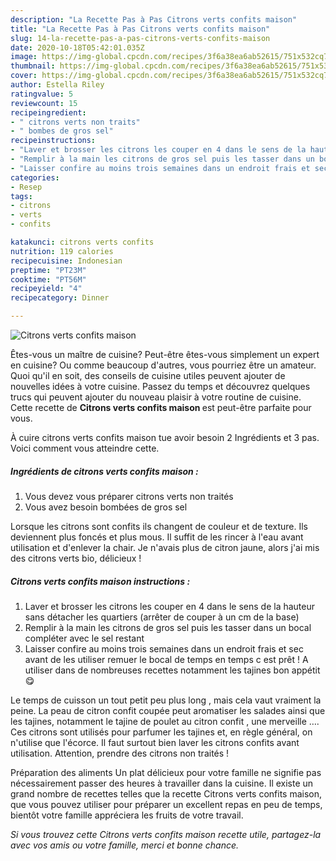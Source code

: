 ```yaml
---
description: "La Recette Pas à Pas Citrons verts confits maison"
title: "La Recette Pas à Pas Citrons verts confits maison"
slug: 14-la-recette-pas-a-pas-citrons-verts-confits-maison
date: 2020-10-18T05:42:01.035Z
image: https://img-global.cpcdn.com/recipes/3f6a38ea6ab52615/751x532cq70/citrons-verts-confits-maison-photo-principale-de-la-recette.jpg
thumbnail: https://img-global.cpcdn.com/recipes/3f6a38ea6ab52615/751x532cq70/citrons-verts-confits-maison-photo-principale-de-la-recette.jpg
cover: https://img-global.cpcdn.com/recipes/3f6a38ea6ab52615/751x532cq70/citrons-verts-confits-maison-photo-principale-de-la-recette.jpg
author: Estella Riley
ratingvalue: 5
reviewcount: 15
recipeingredient:
- " citrons verts non traits"
- " bombes de gros sel"
recipeinstructions:
- "Laver et brosser les citrons les couper en 4 dans le sens de la hauteur sans détacher les quartiers (arrêter de couper à un cm de la base)"
- "Remplir à la main les citrons de gros sel puis les tasser dans un bocal compléter avec le sel restant"
- "Laisser confire au moins trois semaines dans un endroit frais et sec avant de les utiliser remuer le bocal de temps en temps c est prêt ! A utiliser dans de nombreuses recettes notamment les tajines bon appétit 😋"
categories:
- Resep
tags:
- citrons
- verts
- confits

katakunci: citrons verts confits 
nutrition: 119 calories
recipecuisine: Indonesian
preptime: "PT23M"
cooktime: "PT56M"
recipeyield: "4"
recipecategory: Dinner

---
```



![Citrons verts confits maison](https://img-global.cpcdn.com/recipes/3f6a38ea6ab52615/751x532cq70/citrons-verts-confits-maison-photo-principale-de-la-recette.jpg)

Êtes-vous un maître de cuisine? Peut-être êtes-vous simplement un expert en cuisine? Ou comme beaucoup d'autres, vous pourriez être un amateur. Quoi qu'il en soit, des conseils de cuisine utiles peuvent ajouter de nouvelles idées à votre cuisine. Passez du temps et découvrez quelques trucs qui peuvent ajouter du nouveau plaisir à votre routine de cuisine. Cette recette de <strong> Citrons verts confits maison </strong> est peut-être parfaite pour vous.

<!--inarticleads1-->

À cuire citrons verts confits maison tue avoir besoin 2 Ingrédients et 3 pas. Voici comment vous atteindre cette.

##### Ingrédients de citrons verts confits maison :

1. Vous devez vous préparer  citrons verts non traités
1. Vous avez besoin  bombées de gros sel


Lorsque les citrons sont confits ils changent de couleur et de texture. Ils deviennent plus foncés et plus mous. Il suffit de les rincer à l&#39;eau avant utilisation et d&#39;enlever la chair. Je n&#39;avais plus de citron jaune, alors j&#39;ai mis des citrons verts bio, délicieux ! 

<!--inarticleads2-->

##### Citrons verts confits maison instructions :

1. Laver et brosser les citrons les couper en 4 dans le sens de la hauteur sans détacher les quartiers (arrêter de couper à un cm de la base)
1. Remplir à la main les citrons de gros sel puis les tasser dans un bocal compléter avec le sel restant
1. Laisser confire au moins trois semaines dans un endroit frais et sec avant de les utiliser remuer le bocal de temps en temps c est prêt ! A utiliser dans de nombreuses recettes notamment les tajines bon appétit 😋


Le temps de cuisson un tout petit peu plus long , mais cela vaut vraiment la peine. La peau de citron confit coupée peut aromatiser les salades ainsi que les tajines, notamment le tajine de poulet au citron confit , une merveille …. Ces citrons sont utilisés pour parfumer les tajines et, en règle général, on n&#39;utilise que l&#39;écorce. Il faut surtout bien laver les citrons confits avant utilisation. Attention, prendre des citrons non traités ! 

<!--inarticleads1-->

<p>
Préparation des aliments Un plat délicieux pour votre famille ne signifie pas nécessairement passer des heures à travailler dans la cuisine. Il existe un grand nombre de recettes telles que la recette Citrons verts confits maison, que vous pouvez utiliser pour préparer un excellent repas en peu de temps, bientôt votre famille appréciera les fruits de votre travail.
</p>

<p>
<i>Si vous trouvez cette Citrons verts confits maison recette utile, partagez-la avec vos amis ou votre famille, merci et bonne chance.</i>
</p>
